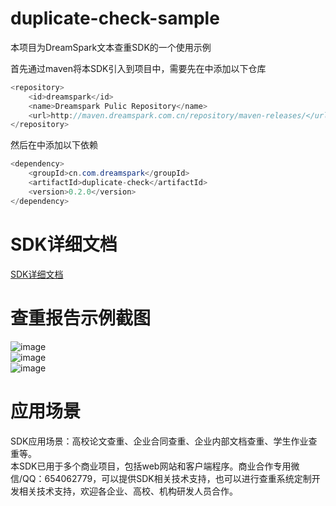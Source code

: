 # duplicate-check-sample
本项目为DreamSpark文本查重SDK的一个使用示例

首先通过maven将本SDK引入到项目中，需要先在<repositories>中添加以下仓库

```java
<repository>
    <id>dreamspark</id>
    <name>Dreamspark Pulic Repository</name>
    <url>http://maven.dreamspark.com.cn/repository/maven-releases/</url>
</repository>
```

然后在<dependencies>中添加以下依赖
```java
<dependency>
    <groupId>cn.com.dreamspark</groupId>
    <artifactId>duplicate-check</artifactId>
    <version>0.2.0</version>
</dependency>
```

# SDK详细文档
[SDK详细文档](https://dreamspark.com.cn/blog/?id=1 "SDK详细文档")  

# 查重报告示例截图
![image](https://github.com/tianlian0/duplicate-check-sample/blob/master/image/pic1.png)  
![image](https://github.com/tianlian0/duplicate-check-sample/blob/master/image/pic2.png)  
![image](https://github.com/tianlian0/duplicate-check-sample/blob/master/image/pic3.png)  

# 应用场景  
SDK应用场景：高校论文查重、企业合同查重、企业内部文档查重、学生作业查重等。  
本SDK已用于多个商业项目，包括web网站和客户端程序。商业合作专用微信/QQ：654062779，可以提供SDK相关技术支持，也可以进行查重系统定制开发相关技术支持，欢迎各企业、高校、机构研发人员合作。  

